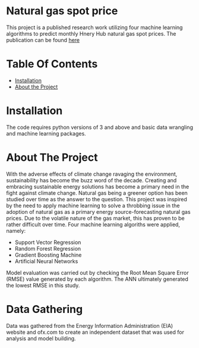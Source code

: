 # Natural gas spot price
This project is a published research work utilizing four machine learning algorithms to predict monthly Hnery Hub natural gas spot prices. The publication can be found [here](https://onepetro.org/search-results?page=1&q=SPE%20211979%20MS)

# Table Of Contents
* [Installation](https://github.com/Jess607/Natural-gas-prediction#installation)
* [About the Project](https://github.com/Jess607/Natural-gas-prediction#about-the-project)

# Installation 
The code requires python versions of 3 and above and basic data wrangling and machine learning packages.

# About The Project 
With the adverse effects of climate change ravaging the environment, sustainability has become the buzz word of the decade. Creating and embracing sustainable energy solutions has become a primary need in the fight against climate change. Natural gas being a greener option has been studied over time as the answer to the question. 
This project was inspired by the need to apply machine learning to solve a throbbing issue in the adoption of natural gas as a primary energy source-forecasting natural gas prices. Due to the volatile nature of the gas market, this has proven to be rather difficult over time. 
Four machine learning algoriths were applied, namely:
* Support Vector Regression 
* Random Forest Regression 
* Gradient Boosting Machine 
* Artificial Neural Networks 

Model evaluation was carried out by checking the Root Mean Square Error (RMSE) value generated by each algorithm. The ANN ultimately generated the lowest RMSE in this study.

# Data Gathering 
Data was gathered from the Energy Information Administration (EIA) website and ofx.com to create an independent dataset that was used for analysis and model building.


